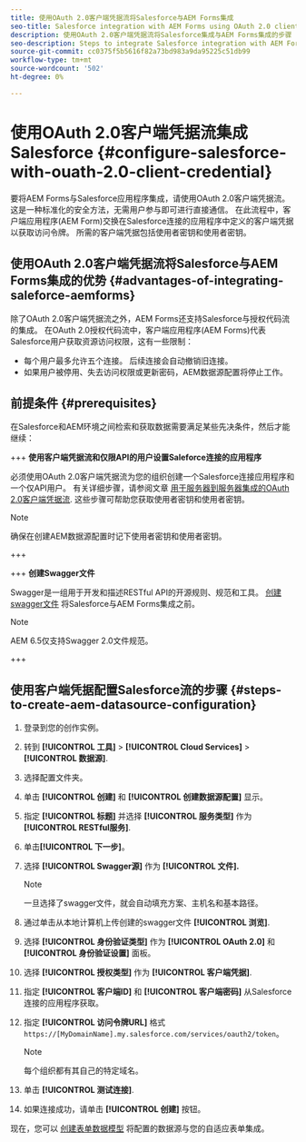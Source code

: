 ```yaml
---
title: 使用OAuth 2.0客户端凭据流将Salesforce与AEM Forms集成
seo-title: Salesforce integration with AEM Forms using OAuth 2.0 client credentials flow
description: 使用OAuth 2.0客户端凭据流将Salesforce集成与AEM Forms集成的步骤
seo-description: Steps to integrate Salesforce integration with AEM Forms using OAuth 2.0 client credentials flow
source-git-commit: cc0375f5b5616f82a73bd983a9da95225c51db99
workflow-type: tm+mt
source-wordcount: '502'
ht-degree: 0%

---
```



# 使用OAuth 2.0客户端凭据流集成Salesforce  {#configure-salesforce-with-ouath-2.0-client-credential}

要将AEM Forms与Salesforce应用程序集成，请使用OAuth 2.0客户端凭据流。 这是一种标准化的安全方法，无需用户参与即可进行直接通信。 在此流程中，客户端应用程序(AEM Form)交换在Salesforce连接的应用程序中定义的客户端凭据以获取访问令牌。 所需的客户端凭据包括使用者密钥和使用者密钥。

## 使用OAuth 2.0客户端凭据流将Salesforce与AEM Forms集成的优势 {#advantages-of-integrating-saleforce-aemforms}

除了OAuth 2.0客户端凭据流之外，AEM Forms还支持Salesforce与授权代码流的集成。 在OAuth 2.0授权代码流中，客户端应用程序(AEM Forms)代表Salesforce用户获取资源访问权限，这有一些限制：

* 每个用户最多允许五个连接。 后续连接会自动撤销旧连接。
* 如果用户被停用、失去访问权限或更新密码，AEM数据源配置将停止工作。

## 前提条件 {#prerequisites}

在Salesforce和AEM环境之间检索和获取数据需要满足某些先决条件，然后才能继续：

+++ **使用客户端凭据流和仅限API的用户设置Saleforce连接的应用程序**

必须使用OAuth 2.0客户端凭据流为您的组织创建一个Salesforce连接应用程序和一个仅API用户。 有关详细步骤，请参阅文章 [用于服务器到服务器集成的OAuth 2.0客户端凭据流](https://help.salesforce.com/s/articleView?id=sf.connected_app_client_credentials_setup.htm&amp;type=5). 这些步骤可帮助您获取使用者密钥和使用者密钥。

>[!NOTE]
>
> 确保在创建AEM数据源配置时记下使用者密钥和使用者密钥。

+++

+++ **创建Swagger文件**

Swagger是一组用于开发和描述RESTful API的开源规则、规范和工具。 [创建swagger文件](https://experienceleague.adobe.com/docs/experience-manager-learn/cloud-service/forms/integrate-with-salesforce/describe-rest-api.html) 将Salesforce与AEM Forms集成之前。

>[!NOTE]
>
> AEM 6.5仅支持Swagger 2.0文件规范。

+++

## 使用客户端凭据配置Salesforce流的步骤 {#steps-to-create-aem-datasource-configuration}

1. 登录到您的创作实例。
1. 转到 **[!UICONTROL 工具]** > **[!UICONTROL Cloud Services]** > **[!UICONTROL 数据源]**.
1. 选择配置文件夹。
1. 单击 **[!UICONTROL 创建]** 和 **[!UICONTROL 创建数据源配置]** 显示。
1. 指定 **[!UICONTROL 标题]** 并选择 **[!UICONTROL 服务类型]** 作为 **[!UICONTROL RESTful服务]**.
1. 单击&#x200B;**[!UICONTROL 下一步]**。
1. 选择 **[!UICONTROL Swagger源]** 作为 **[!UICONTROL 文件].**
   >[!NOTE]
   >
   > 一旦选择了swagger文件，就会自动填充方案、主机名和基本路径。

1. 通过单击从本地计算机上传创建的swagger文件 **[!UICONTROL 浏览]**.
1. 选择 **[!UICONTROL 身份验证类型]** 作为 **[!UICONTROL OAuth 2.0]** 和 **[!UICONTROL 身份验证设置]** 面板。
1. 选择 **[!UICONTROL 授权类型]** 作为 **[!UICONTROL 客户端凭据]**.
1. 指定 **[!UICONTROL 客户端ID]** 和 **[!UICONTROL 客户端密码]** 从Salesforce连接的应用程序获取。
1. 指定 **[!UICONTROL 访问令牌URL]** 格式
   `https://[MyDomainName].my.salesforce.com/services/oauth2/token`。

   >[!NOTE]
   >
   > 每个组织都有其自己的特定域名。

1. 单击 **[!UICONTROL 测试连接]**.
1. 如果连接成功，请单击 **[!UICONTROL 创建]** 按钮。

现在，您可以 [创建表单数据模型](https://experienceleague.adobe.com/docs/experience-manager-65/forms/form-data-model/create-form-data-models.html?lang=en) 将配置的数据源与您的自适应表单集成。


